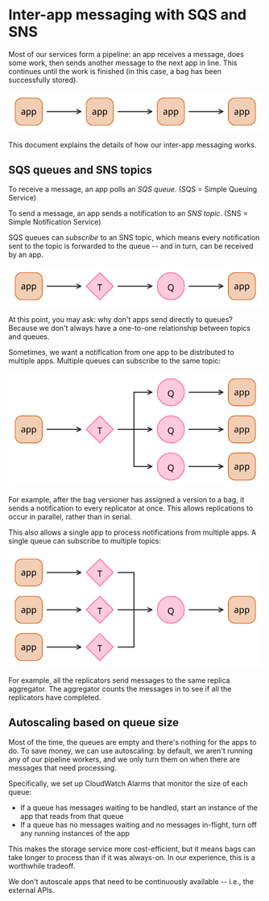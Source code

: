 # Inter-app messaging with SQS and SNS

Most of our services form a pipeline: an app receives a message, does some work, then sends another message to the next app in line.
This continues until the work is finished (in this case, a bag has been successfully stored).

<img src="images/messaging_pipeline.svg">

This document explains the details of how our inter-app messaging works.



## SQS queues and SNS topics

To receive a message, an app polls an *SQS queue*. (SQS = Simple Queuing Service)

To send a message, an app sends a notification to an *SNS topic*. (SNS = Simple Notification Service)

SQS queues can *subscribe* to an SNS topic, which means every notification sent to the topic is forwarded to the queue -- and in turn, can be received by an app.

<img src="images/messaging_one_to_one.svg">

At this point, you may ask: why don't apps send directly to queues?
Because we don't always have a one-to-one relationship between topics and queues.

Sometimes, we want a notification from one app to be distributed to multiple apps.
Multiple queues can subscribe to the same topic:

<img src="images/messaging_one_to_many.svg">

For example, after the bag versioner has assigned a version to a bag, it sends a notification to every replicator at once.
This allows replications to occur in parallel, rather than in serial.

This also allows a single app to process notifications from multiple apps.
A single queue can subscribe to multiple topics:

<img src="images/messaging_many_to_one.svg">

For example, all the replicators send messages to the same replica aggregator.
The aggregator counts the messages in to see if all the replicators have completed.



## Autoscaling based on queue size

Most of the time, the queues are empty and there's nothing for the apps to do.
To save money, we can use autoscaling: by default, we aren't running any of our pipeline workers, and we only turn them on when there are messages that need processing.

Specifically, we set up CloudWatch Alarms that monitor the size of each queue:

-   If a queue has messages waiting to be handled, start an instance of the app that reads from that queue
-   If a queue has no messages waiting and no messages in-flight, turn off any running instances of the app

This makes the storage service more cost-efficient, but it means bags can take longer to process than if it was always-on.
In our experience, this is a worthwhile tradeoff.

We don't autoscale apps that need to be continuously available -- i.e., the external APIs.
